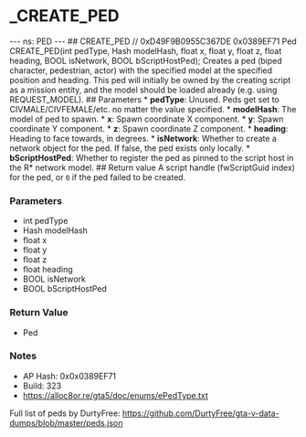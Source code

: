 # _CREATE_PED

--- ns: PED --- ## CREATE_PED  // 0xD49F9B0955C367DE 0x0389EF71 Ped CREATE_PED(int pedType, Hash modelHash, float x, float y, float z, float heading, BOOL isNetwork, BOOL bScriptHostPed);  Creates a ped (biped character, pedestrian, actor) with the specified model at the specified position and heading. This ped will initially be owned by the creating script as a mission entity, and the model should be loaded already (e.g. using REQUEST_MODEL).  ## Parameters * **pedType**: Unused. Peds get set to CIVMALE/CIVFEMALE/etc. no matter the value specified. * **modelHash**: The model of ped to spawn. * **x**: Spawn coordinate X component. * **y**: Spawn coordinate Y component. * **z**: Spawn coordinate Z component. * **heading**: Heading to face towards, in degrees. * **isNetwork**: Whether to create a network object for the ped. If false, the ped exists only locally. * **bScriptHostPed**: Whether to register the ped as pinned to the script host in the R* network model.  ## Return value A script handle (fwScriptGuid index) for the ped, or `0` if the ped failed to be created.

### Parameters
* int pedType
* Hash modelHash
* float x
* float y
* float z
* float heading
* BOOL isNetwork
* BOOL bScriptHostPed

### Return Value
* Ped

### Notes
* AP Hash: 0x0x0389EF71
* Build: 323
* https://alloc8or.re/gta5/doc/enums/ePedType.txt

Full list of peds by DurtyFree: https://github.com/DurtyFree/gta-v-data-dumps/blob/master/peds.json

